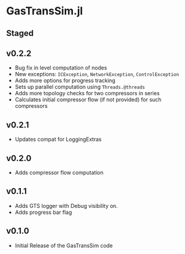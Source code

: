 # GasTransSim.jl 

## Staged

## v0.2.2 
- Bug fix in level computation of nodes 
- New exceptions: `ICException`, `NetworkException`, `ControlException`
- Adds more options for progress tracking
- Sets up parallel computation using `Threads.@threads`
- Adds more topology checks for two compressors in series
- Calculates initial compressor flow (if not provided) for such compressors

## v0.2.1
- Updates compat for LoggingExtras

## v0.2.0 
- Adds compressor flow computation 

## v0.1.1
- Adds GTS logger with Debug visibility on. 
- Adds progress bar flag

## v0.1.0
- Initial Release of the GasTransSim code
